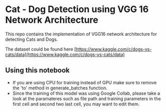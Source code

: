 # Cat - Dog Detection using VGG 16 Network Architecture

This repo contains the implementation of VGG16 network architecture for detecting Cats and Dogs.

The dataset could be found here [https://www.kaggle.com/c/dogs-vs-cats/data](https://www.kaggle.com/c/dogs-vs-cats/data)


## Using this notebook
* If you are using CPU for training instead of GPU make sure to remove the 'to' method in generate_batches function.
* Since the training of this model was using Google Collab, please take a look at the paramateres such as file path and training parameters in the first cell and second two last cell, you may want to edit them.
